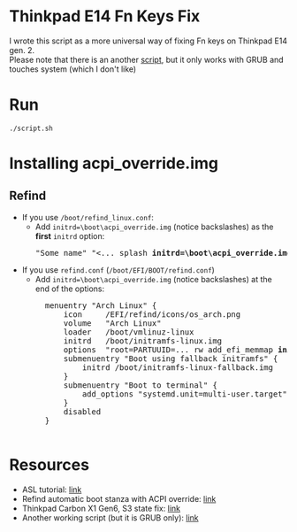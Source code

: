 # Thinkpad E14 Fn Keys Fix  
I wrote this script as a more universal way of fixing Fn keys on Thinkpad E14 gen. 2.  
Please note that there is an another [script](https://github.com/masksshow/Thinkpad-E14-15-AMD-Gen-2-FIX), but it only works with GRUB and touches system (which I don't like)

# Run  
```./script.sh```  

# Installing acpi_override.img  
## Refind  
- If you use ```/boot/refind_linux.conf```:  
    - Add ```initrd=\boot\acpi_override.img``` (notice backslashes) as the **first** ```initrd``` option:  
        <pre>"Some name" "<... splash <b>initrd=\boot\acpi_override.img</b> initrd=\boot\initrd.img-%v-generic"</pre>
- If you use ```refind.conf``` (```/boot/EFI/BOOT/refind.conf```)   
    - Add ```initrd=\boot\acpi_override.img``` (notice backslashes) at the end of the options:  
        <pre>
        menuentry "Arch Linux" {
            icon     /EFI/refind/icons/os_arch.png
            volume   "Arch Linux"
            loader   /boot/vmlinuz-linux
            initrd   /boot/initramfs-linux.img
            options  "root=PARTUUID=... rw add_efi_memmap <b>initrd=\boot\acpi_override.img</b>"
            submenuentry "Boot using fallback initramfs" {
                initrd /boot/initramfs-linux-fallback.img
            }
            submenuentry "Boot to terminal" {
                add_options "systemd.unit=multi-user.target"
            }
            disabled
        }
        </pre>


# Resources
- ASL tutorial: [link](https://acpica.org/sites/acpica/files/asl_tutorial_v20190625.pdf)
- Refind automatic boot stanza with ACPI override: [link](https://askubuntu.com/a/1279476)
- Thinkpad Carbon X1 Gen6, S3 state fix: [link](https://delta-xi.net/blog/#056)
- Another working script (but it is GRUB only): [link](https://github.com/masksshow/Thinkpad-E14-15-AMD-Gen-2-FIX)
